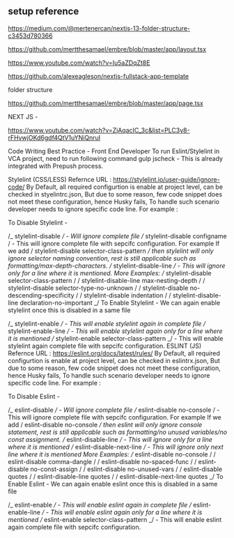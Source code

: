## setup reference

https://medium.com/@mertenercan/nextjs-13-folder-structure-c3453d780366

https://github.com/mertthesamael/embre/blob/master/app/layout.tsx

https://www.youtube.com/watch?v=Iu5aZDqZt8E

https://github.com/alexeagleson/nextjs-fullstack-app-template

folder structure

https://github.com/mertthesamael/embre/blob/master/app/page.tsx

NEXT JS -

https://www.youtube.com/watch?v=ZjAqacIC_3c&list=PLC3y8-rFHvwjOKd6gdf4QtV1uYNiQnruI

Code Writing Best Practice - Front End Developer
To run Eslint/Stylelint in VCA project, need to run following command gulp jscheck - This is already integrated with Prepush process.

Stylelint (CSS/LESS) Refernce URL : https://stylelint.io/user-guide/ignore-code/ By Default, all required configurtion is enable at project level, can be checked in styelintrc.json, But due to some reason, few code snippet does not meet these configuration, hence Husky fails, To handle such scenario developer needs to ignore specific code line. For example :

To Disable Stylelint -

/_ stylelint-disable _/ - Will ignore complete file
/_ stylelint-disable configname / - This will ignore complete file with sepcifc configuration. For example If we add / stylelint-disable selector-class-pattern _/ then stylelint will only ignore selector naming convention, rest is still applicable such as formatting/max-depth-characters.
/_ stylelint-disable-line _/ - This will ignore only for a line where it is mentioned.
More Examples: /_ stylelint-disable selector-class-pattern / / stylelint-disable-line max-nesting-depth / / stylelint-disable selector-type-no-unknown / / stylelint-disable no-descending-specificity / / stylelint-disable indentation / / stylelint-disable-line declaration-no-important _/
To Enable Stylelint - We can again enable stylelint once this is disabled in a same file

/_ stylelint-enable _/ - This will enable stylelint again in complete file
/_ stylelint-enable-line _/ - This will enable stylelint again only for a line where it is mentioned
/_ stylelint-enable selector-class-pattern _/ - This will enable stylelint again complete file with sepcifc configuration.
ESLINT (JS) Refernce URL : https://eslint.org/docs/latest/rules/ By Default, all required configurtion is enable at project level, can be checked in eslintrx.json, But due to some reason, few code snippet does not meet these configuration, hence Husky fails, To handle such scenario developer needs to ignore specific code line. For example :

To Disable Eslint -

/_ eslint-disable _/ - Will ignore complete file
/_ eslint-disable no-console / - This will ignore complete file with sepcifc configuration. For example If we add / eslint-disable no-console _/ then eslint will only ignore console statement, rest is still applicable such as formatting/no unused variables/no const assignment.
/_ eslint-disable-line _/ - This will ignore only for a line where it is mentioned
/_ eslint-disable-next-line _/ - This will ignore only next line where it is mentioned
More Examples: /_ eslint-disable no-console / / eslint-disable comma-dangle / / eslint-disable no-spaced-func / / eslint-disable no-const-assign / / eslint-disable no-unused-vars / / eslint-disable quotes / / eslint-disable-line quotes / / eslint-disable-next-line quotes _/
To Enable Eslint - We can again enable eslint once this is disabled in a same file

/_ eslint-enable _/ - This will enable eslint again in complete file
/_ eslint-enable-line _/ - This will enable eslint again only for a line where it is mentioned
/_ eslint-enable selector-class-pattern _/ - This will enable eslint again complete file with sepcifc configuration.

